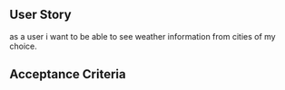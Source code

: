 

## User Story
 as a user i want to be able to see weather information from cities of my choice.
## Acceptance Criteria


